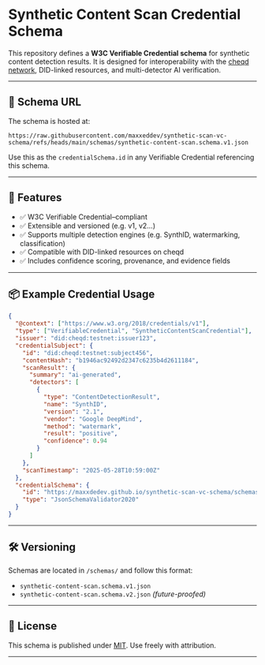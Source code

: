# Synthetic Content Scan Credential Schema

This repository defines a **W3C Verifiable Credential schema** for synthetic content detection results. It is designed for interoperability with the [cheqd network](https://cheqd.io), DID-linked resources, and multi-detector AI verification.

---

## 📄 Schema URL

The schema is hosted at:

```
https://raw.githubusercontent.com/maxxeddev/synthetic-scan-vc-schema/refs/heads/main/schemas/synthetic-content-scan.schema.v1.json
```

Use this as the `credentialSchema.id` in any Verifiable Credential referencing this schema.

---

## 🧩 Features

- ✅ W3C Verifiable Credential–compliant
- ✅ Extensible and versioned (e.g. v1, v2...)
- ✅ Supports multiple detection engines (e.g. SynthID, watermarking, classification)
- ✅ Compatible with DID-linked resources on cheqd
- ✅ Includes confidence scoring, provenance, and evidence fields

---

## 📦 Example Credential Usage

```json
{
  "@context": ["https://www.w3.org/2018/credentials/v1"],
  "type": ["VerifiableCredential", "SyntheticContentScanCredential"],
  "issuer": "did:cheqd:testnet:issuer123",
  "credentialSubject": {
    "id": "did:cheqd:testnet:subject456",
    "contentHash": "b1946ac92492d2347c6235b4d2611184",
    "scanResult": {
      "summary": "ai-generated",
      "detectors": [
        {
          "type": "ContentDetectionResult",
          "name": "SynthID",
          "version": "2.1",
          "vendor": "Google DeepMind",
          "method": "watermark",
          "result": "positive",
          "confidence": 0.94
        }
      ]
    },
    "scanTimestamp": "2025-05-28T10:59:00Z"
  },
  "credentialSchema": {
    "id": "https://maxxdedev.github.io/synthetic-scan-vc-schema/schemas/synthetic-content-scan.schema.v1.json",
    "type": "JsonSchemaValidator2020"
  }
}
```

---

## 🛠 Versioning

Schemas are located in `/schemas/` and follow this format:

- `synthetic-content-scan.schema.v1.json`
- `synthetic-content-scan.schema.v2.json` *(future-proofed)*

---

## 🔖 License

This schema is published under [MIT](./LICENSE). Use freely with attribution.

---

